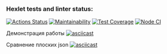 ### Hexlet tests and linter status:
[![Actions Status](https://github.com/Oxian66/frontend-project-lvl2/workflows/hexlet-check/badge.svg)](https://github.com/Oxian66/frontend-project-lvl2/actions)
[![Maintainability](https://api.codeclimate.com/v1/badges/a99a88d28ad37a79dbf6/maintainability)](https://codeclimate.com/github/codeclimate/codeclimate/maintainability)
[![Test Coverage](https://api.codeclimate.com/v1/badges/a99a88d28ad37a79dbf6/test_coverage)](https://codeclimate.com/github/codeclimate/codeclimate/test_coverage)
[![Node CI](https://github.com/Oxian66/frontend-project-lvl2/actions/workflows/tests.yml/badge.svg)](https://github.com/Oxian66/frontend-project-lvl2/blob/main/.github/workflows/test.yml)

Демонстрация работы 
[![asciicast](https://asciinema.org/a/gCkDHFJgOxUlu3cVwL8o0pf3K.svg)](https://asciinema.org/a/gCkDHFJgOxUlu3cVwL8o0pf3K)

Сравнение плоских json
[![asciicast](https://asciinema.org/a/13SijwtUBiJwYfrYccWho6agE.svg)](https://asciinema.org/a/13SijwtUBiJwYfrYccWho6agE)